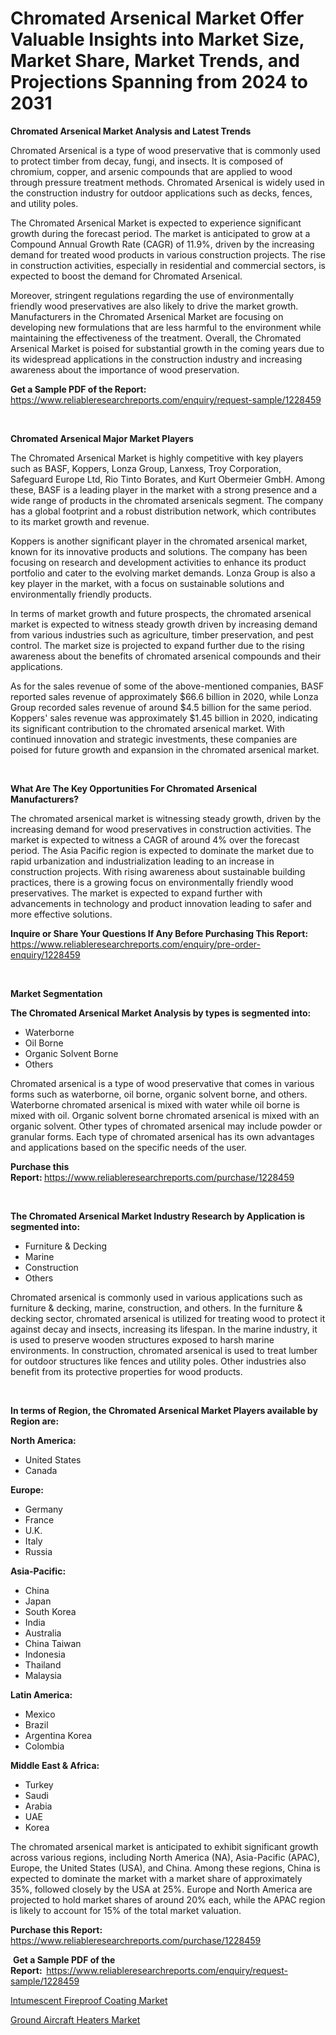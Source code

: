 <p><h1>Chromated Arsenical Market Offer Valuable Insights into Market Size, Market Share, Market Trends, and Projections Spanning from 2024 to 2031</h1></p><p><strong>Chromated Arsenical Market Analysis and Latest Trends</strong></p>
<p><p>Chromated Arsenical is a type of wood preservative that is commonly used to protect timber from decay, fungi, and insects. It is composed of chromium, copper, and arsenic compounds that are applied to wood through pressure treatment methods. Chromated Arsenical is widely used in the construction industry for outdoor applications such as decks, fences, and utility poles.</p><p>The Chromated Arsenical Market is expected to experience significant growth during the forecast period. The market is anticipated to grow at a Compound Annual Growth Rate (CAGR) of 11.9%, driven by the increasing demand for treated wood products in various construction projects. The rise in construction activities, especially in residential and commercial sectors, is expected to boost the demand for Chromated Arsenical.</p><p>Moreover, stringent regulations regarding the use of environmentally friendly wood preservatives are also likely to drive the market growth. Manufacturers in the Chromated Arsenical Market are focusing on developing new formulations that are less harmful to the environment while maintaining the effectiveness of the treatment. Overall, the Chromated Arsenical Market is poised for substantial growth in the coming years due to its widespread applications in the construction industry and increasing awareness about the importance of wood preservation.</p></p>
<p><strong>Get a Sample PDF of the Report:&nbsp;</strong> <a href="https://www.reliableresearchreports.com/enquiry/request-sample/1228459">https://www.reliableresearchreports.com/enquiry/request-sample/1228459</a></p>
<p>&nbsp;</p>
<p><strong>Chromated Arsenical Major Market Players</strong></p>
<p><p>The Chromated Arsenical Market is highly competitive with key players such as BASF, Koppers, Lonza Group, Lanxess, Troy Corporation, Safeguard Europe Ltd, Rio Tinto Borates, and Kurt Obermeier GmbH. Among these, BASF is a leading player in the market with a strong presence and a wide range of products in the chromated arsenicals segment. The company has a global footprint and a robust distribution network, which contributes to its market growth and revenue.</p><p>Koppers is another significant player in the chromated arsenical market, known for its innovative products and solutions. The company has been focusing on research and development activities to enhance its product portfolio and cater to the evolving market demands. Lonza Group is also a key player in the market, with a focus on sustainable solutions and environmentally friendly products.</p><p>In terms of market growth and future prospects, the chromated arsenical market is expected to witness steady growth driven by increasing demand from various industries such as agriculture, timber preservation, and pest control. The market size is projected to expand further due to the rising awareness about the benefits of chromated arsenical compounds and their applications.</p><p>As for the sales revenue of some of the above-mentioned companies, BASF reported sales revenue of approximately $66.6 billion in 2020, while Lonza Group recorded sales revenue of around $4.5 billion for the same period. Koppers' sales revenue was approximately $1.45 billion in 2020, indicating its significant contribution to the chromated arsenical market. With continued innovation and strategic investments, these companies are poised for future growth and expansion in the chromated arsenical market.</p></p>
<p>&nbsp;</p>
<p><strong>What Are The Key Opportunities For Chromated Arsenical Manufacturers?</strong></p>
<p><p>The chromated arsenical market is witnessing steady growth, driven by the increasing demand for wood preservatives in construction activities. The market is expected to witness a CAGR of around 4% over the forecast period. The Asia Pacific region is expected to dominate the market due to rapid urbanization and industrialization leading to an increase in construction projects. With rising awareness about sustainable building practices, there is a growing focus on environmentally friendly wood preservatives. The market is expected to expand further with advancements in technology and product innovation leading to safer and more effective solutions.</p></p>
<p><strong>Inquire or Share Your Questions If Any Before Purchasing This Report:</strong> <a href="https://www.reliableresearchreports.com/enquiry/pre-order-enquiry/1228459">https://www.reliableresearchreports.com/enquiry/pre-order-enquiry/1228459</a></p>
<p>&nbsp;</p>
<p><strong>Market Segmentation</strong></p>
<p><strong>The Chromated Arsenical Market Analysis by types is segmented into:</strong></p>
<p><ul><li>Waterborne</li><li>Oil Borne</li><li>Organic Solvent Borne</li><li>Others</li></ul></p>
<p><p>Chromated arsenical is a type of wood preservative that comes in various forms such as waterborne, oil borne, organic solvent borne, and others. Waterborne chromated arsenical is mixed with water while oil borne is mixed with oil. Organic solvent borne chromated arsenical is mixed with an organic solvent. Other types of chromated arsenical may include powder or granular forms. Each type of chromated arsenical has its own advantages and applications based on the specific needs of the user.</p></p>
<p><strong>Purchase this Report:&nbsp;</strong><a href="https://www.reliableresearchreports.com/purchase/1228459">https://www.reliableresearchreports.com/purchase/1228459</a></p>
<p>&nbsp;</p>
<p><strong>The Chromated Arsenical Market Industry Research by Application is segmented into:</strong></p>
<p><ul><li>Furniture & Decking</li><li>Marine</li><li>Construction</li><li>Others</li></ul></p>
<p><p>Chromated arsenical is commonly used in various applications such as furniture & decking, marine, construction, and others. In the furniture & decking sector, chromated arsenical is utilized for treating wood to protect it against decay and insects, increasing its lifespan. In the marine industry, it is used to preserve wooden structures exposed to harsh marine environments. In construction, chromated arsenical is used to treat lumber for outdoor structures like fences and utility poles. Other industries also benefit from its protective properties for wood products.</p></p>
<p>&nbsp;</p>
<p><strong>In terms of Region, the Chromated Arsenical Market Players available by Region are:</strong></p>
<p>
    <p> <strong> North America: </strong>
        <ul>
            <li>United States</li>
            <li>Canada</li>
        </ul>
        </p> 
    <p> <strong> Europe: </strong>
        <ul>
            <li>Germany</li>
            <li>France</li>
            <li>U.K.</li>
            <li>Italy</li>
            <li>Russia</li>
        </ul>
        </p> 
    <p> <strong> Asia-Pacific: </strong>
        <ul>
            <li>China</li>
            <li>Japan</li>
            <li>South Korea</li>
            <li>India</li>
            <li>Australia</li>
            <li>China Taiwan</li>
            <li>Indonesia</li>
            <li>Thailand</li>
            <li>Malaysia</li>
        </ul>
        </p> 
    <p> <strong> Latin America: </strong>
        <ul>
            <li>Mexico</li>
            <li>Brazil</li>
            <li>Argentina Korea</li>
            <li>Colombia</li>
        </ul>
        </p> 
    <p> <strong> Middle East & Africa: </strong>
        <ul>
            <li>Turkey</li>
            <li>Saudi</li>
            <li>Arabia</li>
            <li>UAE</li>
            <li>Korea</li>
        </ul>
    </p>
    </p>
<p><p>The chromated arsenical market is anticipated to exhibit significant growth across various regions, including North America (NA), Asia-Pacific (APAC), Europe, the United States (USA), and China. Among these regions, China is expected to dominate the market with a market share of approximately 35%, followed closely by the USA at 25%. Europe and North America are projected to hold market shares of around 20% each, while the APAC region is likely to account for 15% of the total market valuation.</p></p>
<p><strong>Purchase this Report: </strong><a href="https://www.reliableresearchreports.com/purchase/1228459">https://www.reliableresearchreports.com/purchase/1228459</a></p>
<p>&nbsp;<strong>Get a Sample PDF of the Report:&nbsp;&nbsp;</strong><a href="https://www.reliableresearchreports.com/enquiry/request-sample/1228459">https://www.reliableresearchreports.com/enquiry/request-sample/1228459</a></p>
<p><strong></strong></p>
<p><p><a href="https://github.com/ChiragRp1/Market-Research-Report-List-3/blob/main/intumescent-fireproof-coating-market.md">Intumescent Fireproof Coating Market</a></p><p><a href="https://artistic-helicopter-ca9.notion.site/Ground-Aircraft-Heaters-Market-Size-Growing-and-Forecasted-for-period-from-2024-2031-and-provides--8a74c3e6281a4997ab59407e51ad80fb">Ground Aircraft Heaters Market</a></p></p>